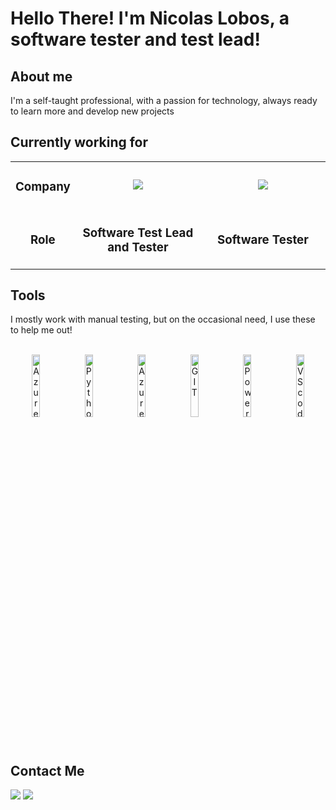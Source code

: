 # Hello There! I'm Nicolas Lobos, a software tester and test lead!

## About me
I'm a self-taught professional, with a passion for technology, always ready to learn more and develop new projects

## Currently working for
<table>
<tr>
  <td width="15%" align="center">
    <h3>
      <strong>
        Company
      </strong>
    </h3>
  </td>
  <td width="42.5%" align="center">
    <a href ="https://testlio.com/b/">
      <img align="center" src="https://testlio.com/wp-content/uploads/testlio-logo-blue.png">
    </a>
  </td>
  <td width="42.5%" align="center">
    <a href ="https://www.saipher.com.br/">
      <img align="center" src="https://lwfiles.mycourse.app/saipher-public/97bfd4201b5382a584126e5aaa1abe15.png">
    </a>
  </td>
</tr>
<tr>
  <td align="center">
    <h3>
      <strong>
        Role
      </strong>
    </h3>
  </td>
  <td align="center">
    <h3>
      <strong>
        Software Test Lead and Tester
      </strong>
    </h3>
  </td>
  <td align="center">
    <h3>
      <strong>
        Software Tester
      </strong>
    </h3>
  </td>
</tr>

</table>

## Tools
I mostly work with manual testing, but on the occasional need, I use these to help me out!

<div style="display: inline_block" align="center"><br>
  <img align="center" alt="Azure-SQL" width="16%"src="https://cdn.jsdelivr.net/gh/devicons/devicon@latest/icons/azuresqldatabase/azuresqldatabase-original.svg">
  <img align="center" alt="Python" width="16%" src="https://cdn.jsdelivr.net/gh/devicons/devicon@latest/icons/python/python-original.svg" />
  <img align="center" alt="Azure" width="16%" src="https://cdn.jsdelivr.net/gh/devicons/devicon@latest/icons/azure/azure-original.svg">
  <img align="center" alt="GIT" width="16%" src="https://cdn.jsdelivr.net/gh/devicons/devicon@latest/icons/git/git-original.svg">
  <img align="center" alt="PowerShell" width="16%" src="https://cdn.jsdelivr.net/gh/devicons/devicon@latest/icons/powershell/powershell-original.svg" />
  <img align="center" alt="VScode" width="16%" src="https://cdn.jsdelivr.net/gh/devicons/devicon@latest/icons/vscode/vscode-original.svg" />
</div>

## Contact Me

<div>
  <a href = "mailto:nicolasrlobos@gmail.com"><img src="https://img.shields.io/badge/-Gmail-%23333?style=for-the-badge&logo=gmail&logoColor=white" target="_blank"></a>
  <a href="https://br.linkedin.com/in/nicolas-lobos" target="_blank"><img src="https://img.shields.io/badge/-LinkedIn-%230077B5?style=for-the-badge&logo=linkedin&logoColor=white" target="_blank"></a> 
</div>


<!---
NicolasLobosDEV/NicolasLobosDEV is a ✨ special ✨ repository because its `README.md` (this file) appears on your GitHub profile.
You can click the Preview link to take a look at your changes.
--->
